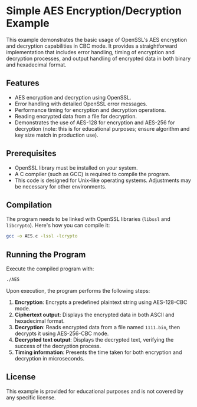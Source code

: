 # Simple AES Encryption/Decryption Example

This example demonstrates the basic usage of OpenSSL's AES encryption and decryption capabilities in CBC mode. It provides a straightforward implementation that includes error handling, timing of encryption and decryption processes, and output handling of encrypted data in both binary and hexadecimal format.

## Features

- AES encryption and decryption using OpenSSL.
- Error handling with detailed OpenSSL error messages.
- Performance timing for encryption and decryption operations.
- Reading encrypted data from a file for decryption.
- Demonstrates the use of AES-128 for encryption and AES-256 for decryption (note: this is for educational purposes; ensure algorithm and key size match in production use).

## Prerequisites

- OpenSSL library must be installed on your system.
- A C compiler (such as GCC) is required to compile the program.
- This code is designed for Unix-like operating systems. Adjustments may be necessary for other environments.

## Compilation

The program needs to be linked with OpenSSL libraries (`libssl` and `libcrypto`). Here's how you can compile it:

```sh
gcc -o AES.c -lssl -lcrypto
```

## Running the Program

Execute the compiled program with:

```sh
./AES
```

Upon execution, the program performs the following steps:

1. **Encryption**: Encrypts a predefined plaintext string using AES-128-CBC mode.
2. **Ciphertext output**: Displays the encrypted data in both ASCII and hexadecimal format.
3. **Decryption**: Reads encrypted data from a file named `1111.bin`, then decrypts it using AES-256-CBC mode.
4. **Decrypted text output**: Displays the decrypted text, verifying the success of the decryption process.
5. **Timing information**: Presents the time taken for both encryption and decryption in microseconds.


## License

This example is provided for educational purposes and is not covered by any specific license.